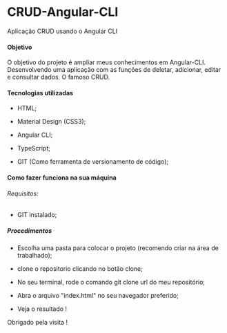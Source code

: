 # CRUD-Angular-CLI
Aplicação CRUD usando o Angular CLI

#### Objetivo
O objetivo do projeto é ampliar meus conhecimentos em Angular-CLI. Desenvolvendo uma aplicação com as funções de deletar, adicionar, editar e consultar dados. O famoso CRUD.



#### Tecnologias utilizadas

- HTML;

- Material Design (CSS3);

- Angular CLI;

- TypeScript;

- GIT (Como ferramenta de versionamento de código);


#### Como fazer funciona na sua máquina


###### Requisitos:

- GIT instalado;

##### Procedimentos

- Escolha uma pasta para colocar o projeto (recomendo criar na área de trabalhado);

- clone o repositorio clicando no botão clone;

- No seu terminal, rode o comando git clone url do meu repositório;

- Abra o arquivo "index.html" no seu navegador preferido;

- Veja o resultado !



Obrigado pela visita !
